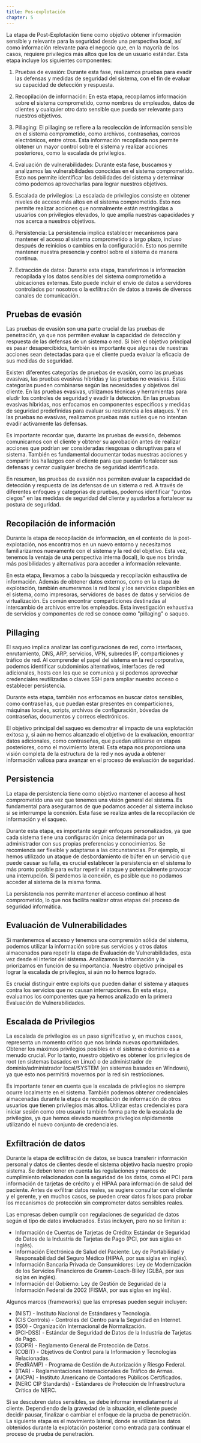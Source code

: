 ```yaml
---
title: Pos-expĺotación
chapter: 5
---
```


La etapa de Post-Explotación tiene como objetivo obtener información sensible y relevante para la seguridad desde una perspectiva local, así como información relevante para el negocio que, en la mayoría de los casos, requiere privilegios más altos que los de un usuario estándar. Esta etapa incluye los siguientes componentes:

1. Pruebas de evasión: Durante esta fase, realizamos pruebas para evadir las defensas y medidas de seguridad del sistema, con el fin de evaluar su capacidad de detección y respuesta.

2. Recopilación de información: En esta etapa, recopilamos información sobre el sistema comprometido, como nombres de empleados, datos de clientes y cualquier otro dato sensible que pueda ser relevante para nuestros objetivos.

3. Pillaging: El pillaging se refiere a la recolección de información sensible en el sistema comprometido, como archivos, contraseñas, correos electrónicos, entre otros. Esta información recopilada nos permite obtener un mayor control sobre el sistema y realizar acciones posteriores, como la escalada de privilegios.

4. Evaluación de vulnerabilidades: Durante esta fase, buscamos y analizamos las vulnerabilidades conocidas en el sistema comprometido. Esto nos permite identificar las debilidades del sistema y determinar cómo podemos aprovecharlas para lograr nuestros objetivos.

5. Escalada de privilegios: La escalada de privilegios consiste en obtener niveles de acceso más altos en el sistema comprometido. Esto nos permite realizar acciones que normalmente están restringidas a usuarios con privilegios elevados, lo que amplía nuestras capacidades y nos acerca a nuestros objetivos.

6. Persistencia: La persistencia implica establecer mecanismos para mantener el acceso al sistema comprometido a largo plazo, incluso después de reinicios o cambios en la configuración. Esto nos permite mantener nuestra presencia y control sobre el sistema de manera continua.

7. Extracción de datos: Durante esta etapa, transferimos la información recopilada y los datos sensibles del sistema comprometido a ubicaciones externas. Esto puede incluir el envío de datos a servidores controlados por nosotros o la exfiltración de datos a través de diversos canales de comunicación.


## Pruebas de evasión

Las pruebas de evasión son una parte crucial de las pruebas de penetración, ya que nos permiten evaluar la capacidad de detección y respuesta de las defensas de un sistema o red. Si bien el objetivo principal es pasar desapercibidos, también es importante que algunas de nuestras acciones sean detectadas para que el cliente pueda evaluar la eficacia de sus medidas de seguridad.

Existen diferentes categorías de pruebas de evasión, como las pruebas evasivas, las pruebas evasivas híbridas y las pruebas no evasivas. Estas categorías pueden combinarse según las necesidades y objetivos del cliente. En las pruebas evasivas, utilizamos técnicas y herramientas para eludir los controles de seguridad y evadir la detección. En las pruebas evasivas híbridas, nos enfocamos en componentes específicos y medidas de seguridad predefinidas para evaluar su resistencia a los ataques. Y en las pruebas no evasivas, realizamos pruebas más sutiles que no intentan evadir activamente las defensas.

Es importante recordar que, durante las pruebas de evasión, debemos comunicarnos con el cliente y obtener su aprobación antes de realizar acciones que podrían ser consideradas riesgosas o disruptivas para el sistema. También es fundamental documentar todas nuestras acciones y compartir los hallazgos con el cliente para que puedan fortalecer sus defensas y cerrar cualquier brecha de seguridad identificada.

En resumen, las pruebas de evasión nos permiten evaluar la capacidad de detección y respuesta de las defensas de un sistema o red. A través de diferentes enfoques y categorías de pruebas, podemos identificar "puntos ciegos" en las medidas de seguridad del cliente y ayudarlos a fortalecer su postura de seguridad.

## Recopilación de información

Durante la etapa de recopilación de información, en el contexto de la post-explotación, nos encontramos en un nuevo entorno y necesitamos familiarizarnos nuevamente con el sistema y la red del objetivo. Esta vez, tenemos la ventaja de una perspectiva interna (local), lo que nos brinda más posibilidades y alternativas para acceder a información relevante.

En esta etapa, llevamos a cabo la búsqueda y recopilación exhaustiva de información. Además de obtener datos externos, como en la etapa de explotación, también enumeramos la red local y los servicios disponibles en el sistema, como impresoras, servidores de bases de datos y servicios de virtualización. Es común encontrar comparticiones destinadas al intercambio de archivos entre los empleados. Esta investigación exhaustiva de servicios y componentes de red se conoce como "pillaging" o saqueo.


## Pillaging

El saqueo implica analizar las configuraciones de red, como interfaces, enrutamiento, DNS, ARP, servicios, VPN, subredes IP, comparticiones y tráfico de red. Al comprender el papel del sistema en la red corporativa, podemos identificar subdominios alternativos, interfaces de red adicionales, hosts con los que se comunica y si podemos aprovechar credenciales reutilizadas o claves SSH para ampliar nuestro acceso o establecer persistencia.

Durante esta etapa, también nos enfocamos en buscar datos sensibles, como contraseñas, que puedan estar presentes en comparticiones, máquinas locales, scripts, archivos de configuración, bóvedas de contraseñas, documentos y correos electrónicos.

El objetivo principal del saqueo es demostrar el impacto de una explotación exitosa y, si aún no hemos alcanzado el objetivo de la evaluación, encontrar datos adicionales, como contraseñas, que puedan utilizarse en etapas posteriores, como el movimiento lateral. Esta etapa nos proporciona una visión completa de la estructura de la red y nos ayuda a obtener información valiosa para avanzar en el proceso de evaluación de seguridad.


## Persistencia

La etapa de persistencia tiene como objetivo mantener el acceso al host comprometido una vez que tenemos una visión general del sistema. Es fundamental para asegurarnos de que podamos acceder al sistema incluso si se interrumpe la conexión. Esta fase se realiza antes de la recopilación de información y el saqueo.

Durante esta etapa, es importante seguir enfoques personalizados, ya que cada sistema tiene una configuración única determinada por un administrador con sus propias preferencias y conocimientos. Se recomienda ser flexible y adaptarse a las circunstancias. Por ejemplo, si hemos utilizado un ataque de desbordamiento de búfer en un servicio que puede causar su falla, es crucial establecer la persistencia en el sistema lo más pronto posible para evitar repetir el ataque y potencialmente provocar una interrupción. Si perdemos la conexión, es posible que no podamos acceder al sistema de la misma forma.

La persistencia nos permite mantener el acceso continuo al host comprometido, lo que nos facilita realizar otras etapas del proceso de seguridad informática.

## Evaluación de Vulnerabilidades

Si mantenemos el acceso y tenemos una comprensión sólida del sistema, podemos utilizar la información sobre sus servicios y otros datos almacenados para repetir la etapa de Evaluación de Vulnerabilidades, esta vez desde el interior del sistema. Analizamos la información y la priorizamos en función de su importancia. Nuestro objetivo principal es lograr la escalada de privilegios, si aún no lo hemos logrado.

Es crucial distinguir entre exploits que pueden dañar el sistema y ataques contra los servicios que no causan interrupciones. En esta etapa, evaluamos los componentes que ya hemos analizado en la primera Evaluación de Vulnerabilidades.

## Escalada de Privilegios

La escalada de privilegios es un paso significativo y, en muchos casos, representa un momento crítico que nos brinda nuevas oportunidades. Obtener los máximos privilegios posibles en el sistema o dominio es a menudo crucial. Por lo tanto, nuestro objetivo es obtener los privilegios de root (en sistemas basados en Linux) o de administrador de dominio/administrador local/SYSTEM (en sistemas basados en Windows), ya que esto nos permitirá movernos por la red sin restricciones.

Es importante tener en cuenta que la escalada de privilegios no siempre ocurre localmente en el sistema. También podemos obtener credenciales almacenadas durante la etapa de recopilación de información de otros usuarios que tienen privilegios más altos. Utilizar estas credenciales para iniciar sesión como otro usuario también forma parte de la escalada de privilegios, ya que hemos elevado nuestros privilegios rápidamente utilizando el nuevo conjunto de credenciales.


## Exfiltración de datos

Durante la etapa de exfiltración de datos, se busca transferir información personal y datos de clientes desde el sistema objetivo hacia nuestro propio sistema. Se deben tener en cuenta las regulaciones y marcos de cumplimiento relacionados con la seguridad de los datos, como el PCI para información de tarjetas de crédito y el HIPAA para información de salud del paciente. Antes de exfiltrar datos reales, se sugiere consultar con el cliente y el gerente, y en muchos casos, se pueden crear datos falsos para probar los mecanismos de protección sin comprometer datos sensibles reales.

Las empresas deben cumplir con regulaciones de seguridad de datos según el tipo de datos involucrados. Estas incluyen, pero no se limitan a:

* Información de Cuentas de Tarjetas de Crédito: Estándar de Seguridad de Datos de la Industria de Tarjetas de Pago (PCI, por sus siglas en inglés).
* Información Electrónica de Salud del Paciente: Ley de Portabilidad y Responsabilidad del Seguro Médico (HIPAA, por sus siglas en inglés).
* Información Bancaria Privada de Consumidores: Ley de Modernización de los Servicios Financieros de Gramm-Leach-Bliley (GLBA, por sus siglas en inglés).
* Información del Gobierno: Ley de Gestión de Seguridad de la Información Federal de 2002 (FISMA, por sus siglas en inglés).

Algunos marcos (frameworks) que las empresas pueden seguir incluyen:

* (NIST) - Instituto Nacional de Estándares y Tecnología.
* (CIS Controls) - Controles del Centro para la Seguridad en Internet.
* (ISO) - Organización Internacional de Normalización.
* (PCI-DSS) - Estándar de Seguridad de Datos de la Industria de Tarjetas de Pago.
* (GDPR) - Reglamento General de Protección de Datos.
* (COBIT) - Objetivos de Control para la Información y Tecnologías Relacionadas.
* (FedRAMP) - Programa de Gestión de Autorización y Riesgo Federal.
* (ITAR) - Reglamentaciones Internacionales de Tráfico de Armas.
* (AICPA) - Instituto Americano de Contadores Públicos Certificados.
* (NERC CIP Standards) - Estándares de Protección de Infraestructura Crítica de NERC.


Si se descubren datos sensibles, se debe informar inmediatamente al cliente. Dependiendo de la gravedad de la situación, el cliente puede decidir pausar, finalizar o cambiar el enfoque de la prueba de penetración. La siguiente etapa es el movimiento lateral, donde se utilizan los datos obtenidos durante la explotación posterior como entrada para continuar el proceso de prueba de penetración.